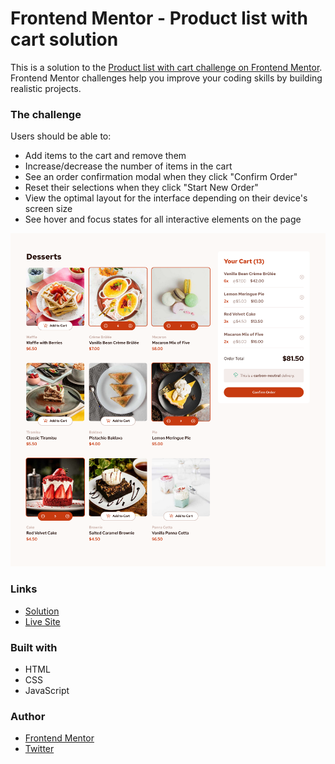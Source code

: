 # Frontend Mentor - Product list with cart solution

This is a solution to the [Product list with cart challenge on Frontend Mentor](https://www.frontendmentor.io/challenges/product-list-with-cart-5MmqLVAp_d). Frontend Mentor challenges help you improve your coding skills by building realistic projects. 

### The challenge

Users should be able to:

- Add items to the cart and remove them
- Increase/decrease the number of items in the cart
- See an order confirmation modal when they click "Confirm Order"
- Reset their selections when they click "Start New Order"
- View the optimal layout for the interface depending on their device's screen size
- See hover and focus states for all interactive elements on the page

![](./screenshot.png)

### Links

- [Solution](https://www.frontendmentor.io/solutions/product-list-with-cart-BOBjZXOKLS)
- [Live Site](https://lspacka.github.io/FEM-product-list-with-cart-main/)

### Built with

- HTML
- CSS
- JavaScript

### Author

- [Frontend Mentor](https://www.frontendmentor.io/profile/lspacka)
- [Twitter](https://www.twitter.com/lspacka)